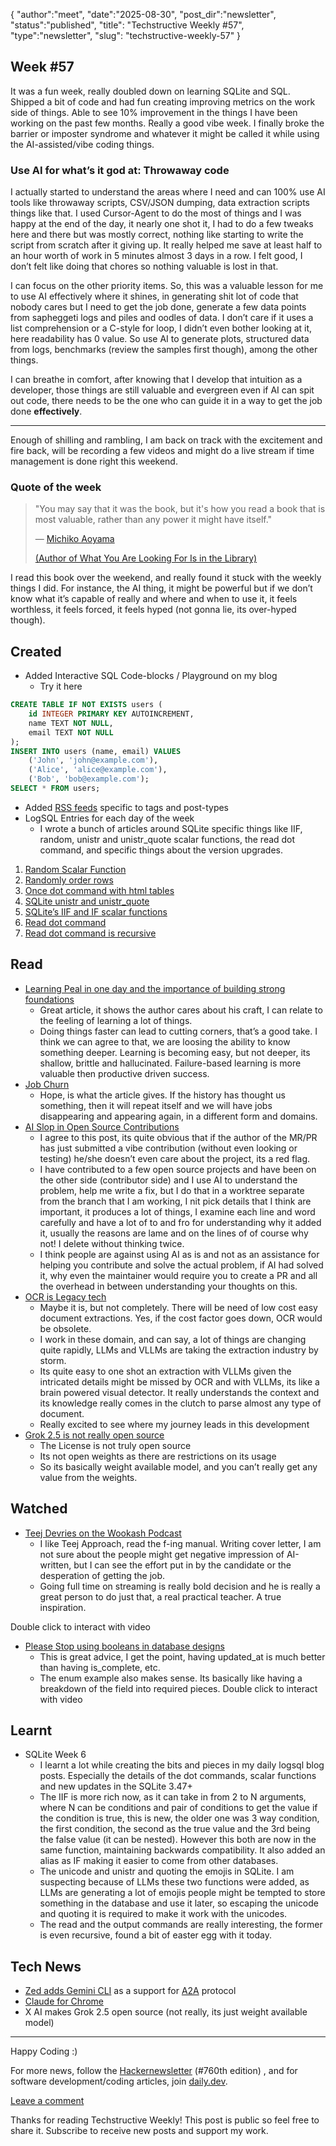 {
    "author":"meet",
    "date":"2025-08-30",
    "post_dir":"newsletter",
    "status":"published",
    "title": "Techstructive Weekly #57",
    "type":"newsletter",
    "slug": "techstructive-weekly-57"
}

## Week #57

It was a fun week, really doubled down on learning SQLite and SQL. Shipped a bit of code and had fun creating improving metrics on the work side of things. Able to see 10% improvement in the things I have been working on the past few months. Really a good vibe week. I finally broke the barrier or imposter syndrome and whatever it might be called it while using the AI-assisted/vibe coding things.

### Use AI for what’s it god at: Throwaway code

I actually started to understand the areas where I need and can 100% use AI tools like throwaway scripts, CSV/JSON dumping, data extraction scripts things like that. I used Cursor-Agent to do the most of things and I was happy at the end of the day, it nearly one shot it, I had to do a few tweaks here and there but was mostly correct, nothing like starting to write the script from scratch after it giving up. It really helped me save at least half to an hour worth of work in 5 minutes almost 3 days in a row. I felt good, I don’t felt like doing that chores so nothing valuable is lost in that.

I can focus on the other priority items. So, this was a valuable lesson for me to use AI effectively where it shines, in generating shit lot of code that nobody cares but I need to get the job done, generate a few data points from sapheggeti logs and piles and oodles of data. I don’t care if it uses a list comprehension or a C-style for loop, I didn’t even bother looking at it, here readability has 0 value. So use AI to generate plots, structured data from logs, benchmarks (review the samples first though), among the other things.

I can breathe in comfort, after knowing that I develop that intuition as a developer, those things are still valuable and evergreen even if AI can spit out code, there needs to be the one who can guide it in a way to get the job done **effectively**.

---

Enough of shilling and rambling, I am back on track with the excitement and fire back, will be recording a few videos and might do a live stream if time management is done right this weekend.

### Quote of the week

> "You may say that it was the book, but it's how you read a book that is most valuable, rather than any power it might have itself."
> 
> — [Michiko Aoyama](https://www.goodreads.com/author/quotes/18144498.Michiko_Aoyama)
> 
> [(Author of What You Are Looking For Is in the Library)](https://www.goodreads.com/author/quotes/18144498.Michiko_Aoyama)

I read this book over the weekend, and really found it stuck with the weekly things I did. For instance, the AI thing, it might be powerful but if we don’t know what it’s capable of really and where and when to use it, it feels worthless, it feels forced, it feels hyped (not gonna lie, its over-hyped though).

## Created

- Added Interactive SQL Code-blocks / Playground on my blog
    - Try it here
```sql 
CREATE TABLE IF NOT EXISTS users (
    id INTEGER PRIMARY KEY AUTOINCREMENT,
    name TEXT NOT NULL,
    email TEXT NOT NULL
);
INSERT INTO users (name, email) VALUES
    ('John', 'john@example.com'),
    ('Alice', 'alice@example.com'),
    ('Bob', 'bob@example.com');
SELECT * FROM users;
```

- Added [RSS feeds](https://www.meetgor.com/feeds/) specific to tags and post-types
- LogSQL Entries for each day of the week
    - I wrote a bunch of articles around SQLite specific things like IIF, random, unistr and unistr_quote scalar functions, the read dot command, and specific things about the version upgrades.

1. [Random Scalar Function](https://www.meetgor.com/logsql/sqlite-scalar-function-random/)
2. [Randomly order rows](https://www.meetgor.com/logsql/sqlite-randomly-order-rows/)
3. [Once dot command with html tables](https://www.meetgor.com/logsql/sqlite-dot-commands-html-tables-with-output-and-once/)
4. [SQLite unistr and unistr_quote](https://www.meetgor.com/logsql/sqlite-functions-unistr-and-unistr-quote/)
5. [SQLite’s IIF and IF scalar functions](https://www.meetgor.com/logsql/sqlite-scalar-function-3-valued-iif-and-if-scalar-function/)
6. [Read dot command](https://www.meetgor.com/logsql/sqlite-scalar-function-3-valued-iif-and-if-scalar-function/)
7. [Read dot command is recursive](https://www.meetgor.com/logsql/sqlite-read-dot-command-is-recursive/)

## Read

- [Learning Peal in one day and the importance of building strong foundations](https://guilhermenl.dev/articles/9096ed7725d387606d713e7964e2b3ac06f9bebd2650080b9ca070f0106f5c70)
    - Great article, it shows the author cares about his craft, I can relate to the feeling of learning a lot of things.
    - Doing things faster can lead to cutting corners, that’s a good take. I think we can agree to that, we are loosing the ability to know something deeper. Learning is becoming easy, but not deeper, its shallow, brittle and hallucinated. Failure-based learning is more valuable then productive driven success.
- [Job Churn](https://seths.blog/2025/08/job-churn/)
    - Hope, is what the article gives. If the history has thought us something, then it will repeat itself and we will have jobs disappearing and appearing again, in a different form and domains.
- [AI Slop in Open Source Contributions](https://blog.stuartspence.ca/2025-08-declining-ai-slop-mr.html)
    - I agree to this post, its quite obvious that if the author of the MR/PR has just submitted a vibe contribution (without even looking or testing) he/she doesn’t even care about the project, its a red flag.
    - I have contributed to a few open source projects and have been on the other side (contributor side) and I use AI to understand the problem, help me write a fix, but I do that in a worktree separate from the branch that I am working, I nit pick details that I think are important, it produces a lot of things, I examine each line and word carefully and have a lot of to and fro for understanding why it added it, usually the reasons are lame and on the lines of of course why not! I delete without thinking twice.
    - I think people are against using AI as is and not as an assistance for helping you contribute and solve the actual problem, if AI had solved it, why even the maintainer would require you to create a PR and all the overhead in between understanding your thoughts on this.
- [OCR is Legacy tech](https://www.cloudsquid.io/blog/ocr-is-legacy-tech)
    - Maybe it is, but not completely. There will be need of low cost easy document extractions. Yes, if the cost factor goes down, OCR would be obsolete.
    - I work in these domain, and can say, a lot of things are changing quite rapidly, LLMs and VLLMs are taking the extraction industry by storm.
    - Its quite easy to one shot an extraction with VLLMs given the intricated details might be missed by OCR and with VLLMs, its like a brain powered visual detector. It really understands the context and its knowledge really comes in the clutch to parse almost any type of document.
    - Really excited to see where my journey leads in this development
- [Grok 2.5 is not really open source](https://www.zdnet.com/article/no-grok-2-5-has-not-been-open-sourced-heres-how-you-can-tell/)
    - The License is not truly open source
    - Its not open weights as there are restrictions on its usage
    - So its basically weight available model, and you can’t really get any value from the weights.

## Watched

- [Teej Devries on the Wookash Podcast](https://youtu.be/RNDqPoZvdL8)
    - I like Teej Approach, read the f-ing manual. Writing cover letter, I am not sure about the people might get negative impression of AI-written, but I can see the effort put in by the candidate or the desperation of getting the job.
    - Going full time on streaming is really bold decision and he is really a great person to do just that, a real practical teacher. A true inspiration.

Double click to interact with video
- [Please Stop using booleans in database designs](https://youtu.be/xIRL3klHM9I)
    - This is great advice, I get the point, having updated_at is much better than having is_complete, etc.
    - The enum example also makes sense. Its basically like having a breakdown of the field into required pieces.
  Double click to interact with video

## Learnt

- SQLite Week 6
    - I learnt a lot while creating the bits and pieces in my daily logsql blog posts. Especially the details of the dot commands, scalar functions and new updates in the SQLite 3.47+
    - The IIF is more rich now, as it can take in from 2 to N arguments, where N can be conditions and pair of conditions to get the value if the condition is true, this is new, the older one was 3 way condition, the first condition, the second as the true value and the 3rd being the false value (it can be nested). However this both are now in the same function, maintaining backwards compatibility. It also added an alias as IF making it easier to come from other databases.
    - The unicode and unistr and quoting the emojis in SQLite. I am suspecting because of LLMs these two functions were added, as LLMs are generating a lot of emojis people might be tempted to store something in the database and use it later, so escaping the unicode and quoting it is required to make it work with the unicodes.
    - The read and the output commands are really interesting, the former is even recursive, found a bit of easter egg with it today.

## Tech News

- [Zed adds Gemini CLI](https://zed.dev/blog/bring-your-own-agent-to-zed) as a support for [A2A](https://agentclientprotocol.com/overview/introduction) protocol
- [Claude for Chrome](https://www.anthropic.com/news/claude-for-chrome)
- X AI makes Grok 2.5 open source (not really, its just weight available model)

---

Happy Coding :)

For more news, follow the [Hackernewsletter](https://buttondown.com/hacker-newsletter/archive/hacker-newsletter-760) (#760th edition) , and for software development/coding articles, join [daily.dev](http://daily.dev/).

[Leave a comment](%%half_magic_comments_url%%)

Thanks for reading Techstructive Weekly! This post is public so feel free to share it.
Subscribe to receive new posts and support my work.
